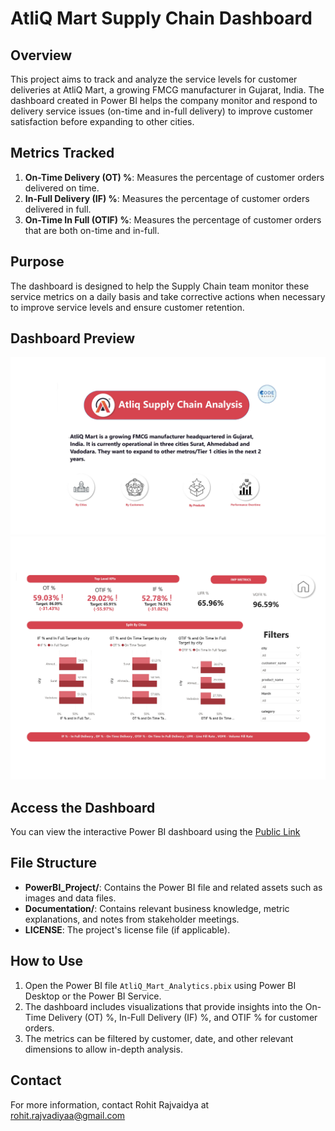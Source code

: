 # AtliQ Mart Supply Chain Dashboard

## Overview

This project aims to track and analyze the service levels for customer deliveries at AtliQ Mart, a growing FMCG manufacturer in Gujarat, India. The dashboard created in Power BI helps the company monitor and respond to delivery service issues (on-time and in-full delivery) to improve customer satisfaction before expanding to other cities.

## Metrics Tracked

1. **On-Time Delivery (OT) %**: Measures the percentage of customer orders delivered on time.
2. **In-Full Delivery (IF) %**: Measures the percentage of customer orders delivered in full.
3. **On-Time In Full (OTIF) %**: Measures the percentage of customer orders that are both on-time and in-full.

## Purpose

The dashboard is designed to help the Supply Chain team monitor these service metrics on a daily basis and take corrective actions when necessary to improve service levels and ensure customer retention.

## Dashboard Preview

![Dashboard Preview 1](/Images/preview%201.png)
![Dashboard Preview 2](/Images/preview%202.jpg)

## Access the Dashboard

You can view the interactive Power BI dashboard using the [Public Link](https://app.powerbi.com/view?r=eyJrIjoiNTg4MmQzMzUtYzk5MC00NmM1LWI2YjgtN2I2ZGM0ZmQzMjlkIiwidCI6ImM2ZTU0OWIzLTVmNDUtNDAzMi1hYWU5LWQ0MjQ0ZGM1YjJjNCJ9&pageName=be291953a6aba2eb6d64)
## File Structure

- **PowerBI_Project/**: Contains the Power BI file and related assets such as images and data files.
- **Documentation/**: Contains relevant business knowledge, metric explanations, and notes from stakeholder meetings.
- **LICENSE**: The project's license file (if applicable).

## How to Use

1. Open the Power BI file `AtliQ_Mart_Analytics.pbix` using Power BI Desktop or the Power BI Service.
2. The dashboard includes visualizations that provide insights into the On-Time Delivery (OT) %, In-Full Delivery (IF) %, and OTIF % for customer orders.
3. The metrics can be filtered by customer, date, and other relevant dimensions to allow in-depth analysis.

## Contact

For more information, contact Rohit Rajvaidya at rohit.rajvadiyaa@gmail.com
